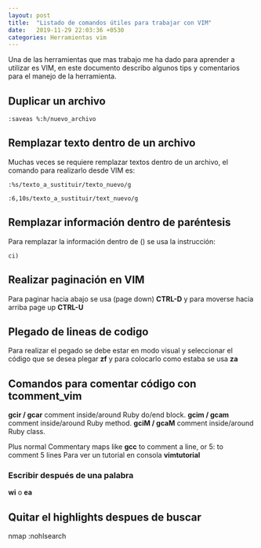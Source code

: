 ```yaml
---
layout: post
title:  "Listado de comandos útiles para trabajar con VIM"
date:   2019-11-29 22:03:36 +0530
categories: Herramientas vim
---
```

Una de las herramientas que mas trabajo me ha dado para aprender a utilizar es VIM, en este documento describo algunos tips y comentarios para el manejo de la herramienta.

## Duplicar un archivo

```shell
:saveas %:h/nuevo_archivo
```

## Remplazar texto dentro de un archivo

Muchas veces se requiere remplazar textos dentro de un archivo, el comando para realizarlo desde VIM es:

```shell
:%s/texto_a_sustituir/texto_nuevo/g

:6,10s/texto_a_sustituir/text_nuevo/g
```

## Remplazar información dentro de paréntesis

Para remplazar la información dentro de () se usa la instrucción:


```shell
ci)
```
## Realizar paginación en VIM

Para paginar hacia abajo se usa (page down) **CTRL-D** y para moverse hacia arriba page up **CTRL-U**

## Plegado de lineas de codigo

Para realizar el pegado se debe estar en modo visual y seleccionar el código que se desea plegar **zf** y para colocarlo como estaba se usa **za**

## Comandos para comentar código con tcomment_vim

**gcir / gcar** comment inside/around Ruby do/end block. **gcim / gcam** comment inside/around Ruby method. **gciM / gcaM** comment inside/around Ruby class.

Plus normal Commentary maps like **gcc** to comment a line, or 5: to comment 5 lines
Para ver un tutorial en consola **vimtutorial**

### Escribir después de una palabra

**wi** o **ea**

## Quitar el highlights despues de buscar
nmap <Leader><CR> :nohlsearch<cr>




[canva]: https://www.canva.com
